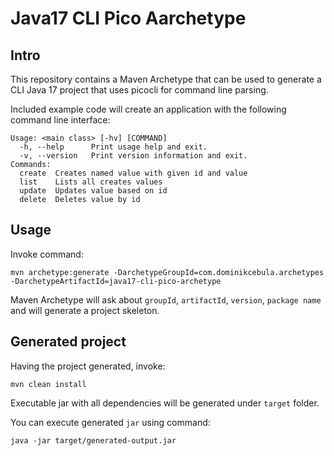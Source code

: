 # Java17 CLI Pico Aarchetype

## Intro

This repository contains a Maven Archetype that can be used to generate a CLI Java 17 project that uses picocli for command line parsing.

Included example code will create an application with the following command line interface:
```
Usage: <main class> [-hv] [COMMAND]
  -h, --help      Print usage help and exit.
  -v, --version   Print version information and exit.
Commands:
  create  Creates named value with given id and value
  list    Lists all creates values
  update  Updates value based on id
  delete  Deletes value by id
```

## Usage

Invoke command:
```
mvn archetype:generate -DarchetypeGroupId=com.dominikcebula.archetypes -DarchetypeArtifactId=java17-cli-pico-archetype
```

Maven Archetype will ask about `groupId`, `artifactId`, `version`, `package name` and will generate a project skeleton.

## Generated project

Having the project generated, invoke:
```
mvn clean install
```

Executable jar with all dependencies will be generated under `target` folder.

You can execute generated `jar` using command:
```
java -jar target/generated-output.jar
```
